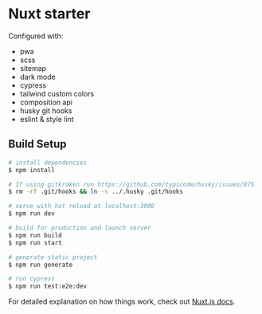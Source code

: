 # Nuxt starter

Configured with:
 - pwa
 - scss
 - sitemap
 - dark mode
 - cypress
 - tailwind custom colors
 - composition api
 - husky git hooks
 - eslint & style lint

## Build Setup

```bash
# install dependencies
$ npm install

# If using gitkraken run https://github.com/typicode/husky/issues/875
$ rm -rf .git/hooks && ln -s ../.husky .git/hooks

# serve with hot reload at localhost:3000
$ npm run dev

# build for production and launch server
$ npm run build
$ npm run start

# generate static project
$ npm run generate

# run cypress
$ npm run test:e2e:dev
```

For detailed explanation on how things work, check out [Nuxt.js docs](https://nuxtjs.org).
